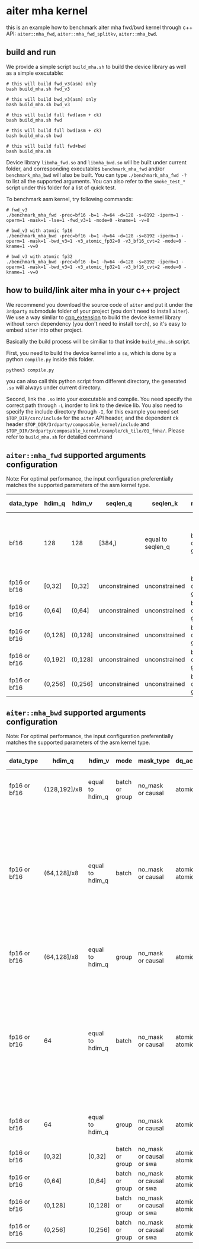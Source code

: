 # aiter mha kernel

this is an example how to benchmark aiter mha fwd/bwd kernel through c++ API: `aiter::mha_fwd`, `aiter::mha_fwd_splitkv`, `aiter::mha_bwd`.

## build and run
We provide a simple script `build_mha.sh` to build the device library as well as a simple executable:
```
# this will build fwd_v3(asm) only
bash build_mha.sh fwd_v3

# this will build bwd_v3(asm) only
bash build_mha.sh bwd_v3

# this will build full fwd(asm + ck)
bash build_mha.sh fwd

# this will build full bwd(asm + ck)
bash build_mha.sh bwd

# this will build full fwd+bwd
bash build_mha.sh
```
Device library `libmha_fwd.so` and `libmha_bwd.so` will be built under current folder, and corresponding executables `benchmark_mha_fwd` and/or `benchmark_mha_bwd` will also be built. You can type `./benchmark_mha_fwd -?` to list all the supported arguments. You can also refer to the `smoke_test_*` script under this folder for a list of quick test.

To benchmark asm kernel, try following commands:
```
# fwd_v3
./benchmark_mha_fwd -prec=bf16 -b=1 -h=64 -d=128 -s=8192 -iperm=1 -operm=1 -mask=1 -lse=1 -fwd_v3=1 -mode=0 -kname=1 -v=0

# bwd_v3 with atomic fp16
./benchmark_mha_bwd -prec=bf16 -b=1 -h=64 -d=128 -s=8192 -iperm=1 -operm=1 -mask=1 -bwd_v3=1 -v3_atomic_fp32=0 -v3_bf16_cvt=2 -mode=0 -kname=1 -v=0

# bwd_v3 with atomic fp32
./benchmark_mha_bwd -prec=bf16 -b=1 -h=64 -d=128 -s=8192 -iperm=1 -operm=1 -mask=1 -bwd_v3=1 -v3_atomic_fp32=1 -v3_bf16_cvt=2 -mode=0 -kname=1 -v=0
```

## how to build/link aiter mha in your c++ project
We recommend you download the source code of `aiter` and put it under the `3rdparty` submodule folder of your project (you don't need to install `aiter`). We use a way simliar to [cpp_extension](https://github.com/pytorch/pytorch/blob/main/torch/utils/cpp_extension.py) to build the device kernel library without `torch` dependency (you don't need to install `torch`), so it's easy to embed `aiter` into other project.

Basically the build process will be similiar to that inside `build_mha.sh` script.

First, you need to build the device kernel into a `so`, which is done by a python `compile.py` inside this folder.
```
python3 compile.py
```
you can also call this python script from different directory, the generated `.so` will always under current directory.

Second, link the `.so` into your executable and compile. You need specify the correct path through `-L` inorder to link to the device lib. You also need to specify the include directory through `-I`, for this example you need set `$TOP_DIR/csrc/include` for the `aiter` API header, and the dependent ck header `$TOP_DIR/3rdparty/composable_kernel/include` and `$TOP_DIR/3rdparty/composable_kernel/example/ck_tile/01_fmha/`. Please refer to `build_mha.sh` for detailed command


## `aiter::mha_fwd` supported arguments configuration
Note: For optimal performance, the input configuration preferentially matches the supported parameters of the asm kernel type.

| data_type    | hdim_q  | hdim_v  | seqlen_q      | seqlen_k          | mode           | mask_type                | general constraints            | shape&stride constraints                                                                       | kernel type | mi308 | mi300/325 | mi350/355         |
|--------------|---------|---------|---------------|-------------------|----------------|--------------------------|--------------------------------|------------------------------------------------------------------------------------------------|-------------|-------|-----------|-------------------|
| bf16         | 128     | 128     | [384,)        | equal to seqlen_q | batch or group | no_mask or causal        | bias, dropout is not supported | the shape&stride of q, k and v must be the same, the layout of q, k, v, o must be bshd or bhsd | asm         | y     | y         | lse must be true  |
| fp16 or bf16 | [0,32]  | [0,32]  | unconstrained | unconstrained     | batch or group | no_mask or causal or swa | unconstrained                  | unconstrained                                                                                  | ck          | y     | y         | y                 |
| fp16 or bf16 | (0,64]  | (0,64]  | unconstrained | unconstrained     | batch or group | no_mask or causal or swa | unconstrained                  | unconstrained                                                                                  | ck          | y     | y         | y                 |
| fp16 or bf16 | (0,128] | (0,128] | unconstrained | unconstrained     | batch or group | no_mask or causal or swa | unconstrained                  | unconstrained                                                                                  | ck          | y     | y         | y                 |
| fp16 or bf16 | (0,192] | (0,128] | unconstrained | unconstrained     | batch or group | no_mask or causal or swa | unconstrained                  | unconstrained                                                                                  | ck          | y     | y         | y                 |
| fp16 or bf16 | (0,256] | (0,256] | unconstrained | unconstrained     | batch or group | no_mask or causal or swa | unconstrained                  | unconstrained                                                                                  | ck          | y     | y         | y                 |


## `aiter::mha_bwd` supported arguments configuration
Note: For optimal performance, the input configuration preferentially matches the supported parameters of the asm kernel type.

| data_type    | hdim_q       | hdim_v          | mode           | mask_type                | dq_accumulation          | general constraints                                     | shape&stride constraints                                                                                                                                                                                                               | kernel type(asm/ck) | mi308 | mi300/325 | mi350/355                        |
|--------------|--------------|-----------------|----------------|--------------------------|--------------------------|---------------------------------------------------------|----------------------------------------------------------------------------------------------------------------------------------------------------------------------------------------------------------------------------------------|---------------------|-------|-----------|----------------------------------|
| fp16 or bf16 | (128,192]/x8 | equal to hdim_q | batch or group | no_mask or causal        | atomic_f32               | bias, dbisa, dropout and deterministic is not supported | dq_acc only support BHSD                                                                                                                                                                                                               | asm                 | y     | y         | n                                |
| fp16 or bf16 | (64,128]/x8  | equal to hdim_q | batch          | no_mask or causal        | atomic_f32 or atomic_f16 | bias, dbisa, dropout and deterministic is not supported | dq_acc only support BHSD when dq_accumulation is atomic_f32. The shape&stride of q and do must be the same and the shape&stride of k and v must be the same and seqlen_q must be equal to seqlen_k when dq_accumulation is atomic_f16. | asm                 | y     | y         | bf16;hd128;sq == sk;sq % 256==0  |
| fp16 or bf16 | (64,128]/x8  | equal to hdim_q | group          | no_mask or causal        | atomic_f32               | bias, dbisa, dropout and deterministic is not supported | dq_acc only support BHSD                                                                                                                                                                                                               | asm                 | y     | y         | bf16;hd128;sq == sk;sq % 256==0  |
| fp16 or bf16 | 64           | equal to hdim_q | batch          | no_mask or causal        | atomic_f32 or atomic_f16 | bias, dbisa, dropout and deterministic is not supported | dq_acc only support BHSD when dq_accumulation is atomic_f32. The shape&stride of q and do must be the same and the shape&stride of k and v must be the same and seqlen_q must be equal to seqlen_k when dq_accumulation is atomic_f16. | asm                 | y     | y         | n                                |
| fp16 or bf16 | 64           | equal to hdim_q | group          | no_mask or causal        | atomic_f32               | bias, dbisa, dropout and deterministic is not supported | dq_acc only support BHSD                                                                                                                                                                                                               | asm                 | y     | y         | n                                |
| fp16 or bf16 | [0,32]       | [0,32]          | batch or group | no_mask or causal or swa | atomic_f32 or atomic_f16 | unconstrained                                           | unconstrained                                                                                                                                                                                                                          | ck                  | y     | y         | y                                |
| fp16 or bf16 | (0,64]       | (0,64]          | batch or group | no_mask or causal or swa | atomic_f32 or atomic_f16 | unconstrained                                           | unconstrained                                                                                                                                                                                                                          | ck                  | y     | y         | y                                |
| fp16 or bf16 | (0,128]      | (0,128]         | batch or group | no_mask or causal or swa | atomic_f32 or atomic_f16 | unconstrained                                           | unconstrained                                                                                                                                                                                                                          | ck                  | y     | y         | y                                |
| fp16 or bf16 | (0,256]      | (0,256]         | batch or group | no_mask or causal or swa | atomic_f32 or atomic_f16 | unconstrained                                           | unconstrained                                                                                                                                                                                                                          | ck                  | y     | y         | y                                |
